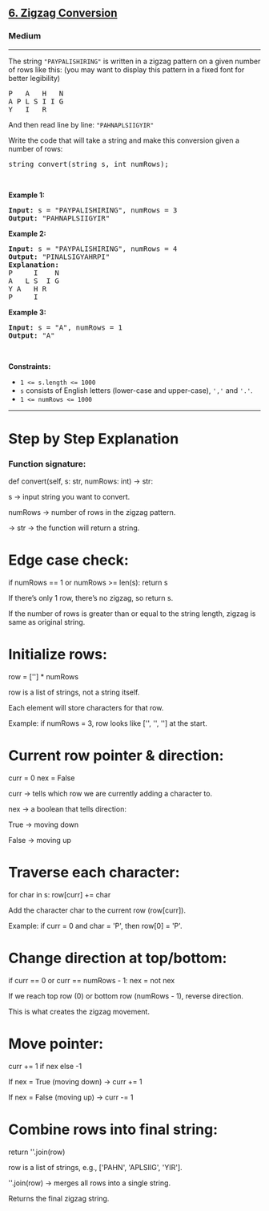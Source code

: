 <h2><a href="https://leetcode.com/problems/zigzag-conversion">6. Zigzag Conversion</a></h2><h3>Medium</h3><hr><p>The string <code>&quot;PAYPALISHIRING&quot;</code> is written in a zigzag pattern on a given number of rows like this: (you may want to display this pattern in a fixed font for better legibility)</p>

<pre>
P   A   H   N
A P L S I I G
Y   I   R
</pre>

<p>And then read line by line: <code>&quot;PAHNAPLSIIGYIR&quot;</code></p>

<p>Write the code that will take a string and make this conversion given a number of rows:</p>

<pre>
string convert(string s, int numRows);
</pre>

<p>&nbsp;</p>
<p><strong class="example">Example 1:</strong></p>

<pre>
<strong>Input:</strong> s = &quot;PAYPALISHIRING&quot;, numRows = 3
<strong>Output:</strong> &quot;PAHNAPLSIIGYIR&quot;
</pre>

<p><strong class="example">Example 2:</strong></p>

<pre>
<strong>Input:</strong> s = &quot;PAYPALISHIRING&quot;, numRows = 4
<strong>Output:</strong> &quot;PINALSIGYAHRPI&quot;
<strong>Explanation:</strong>
P     I    N
A   L S  I G
Y A   H R
P     I
</pre>

<p><strong class="example">Example 3:</strong></p>

<pre>
<strong>Input:</strong> s = &quot;A&quot;, numRows = 1
<strong>Output:</strong> &quot;A&quot;
</pre>

<p>&nbsp;</p>
<p><strong>Constraints:</strong></p>

<ul>
	<li><code>1 &lt;= s.length &lt;= 1000</code></li>
	<li><code>s</code> consists of English letters (lower-case and upper-case), <code>&#39;,&#39;</code> and <code>&#39;.&#39;</code>.</li>
	<li><code>1 &lt;= numRows &lt;= 1000</code></li>
</ul>

---

# Step by Step Explanation

<h3>Function signature:</h3>

def convert(self, s: str, numRows: int) -> str:


s → input string you want to convert.

numRows → number of rows in the zigzag pattern.

-> str → the function will return a string.

# Edge case check:

if numRows == 1 or numRows >= len(s):
    return s


If there’s only 1 row, there’s no zigzag, so return s.

If the number of rows is greater than or equal to the string length, zigzag is same as original string.

# Initialize rows:

row = [''] * numRows


row is a list of strings, not a string itself.

Each element will store characters for that row.

Example: if numRows = 3, row looks like ['', '', ''] at the start.

# Current row pointer & direction:

curr = 0
nex = False


curr → tells which row we are currently adding a character to.

nex → a boolean that tells direction:

True → moving down

False → moving up

# Traverse each character:

for char in s:
    row[curr] += char


Add the character char to the current row (row[curr]).

Example: if curr = 0 and char = 'P', then row[0] = 'P'.

# Change direction at top/bottom:

if curr == 0 or curr == numRows - 1:
    nex = not nex


If we reach top row (0) or bottom row (numRows - 1), reverse direction.

This is what creates the zigzag movement.

# Move pointer:

curr += 1 if nex else -1


If nex = True (moving down) → curr += 1

If nex = False (moving up) → curr -= 1

# Combine rows into final string:

return ''.join(row)


row is a list of strings, e.g., ['PAHN', 'APLSIIG', 'YIR'].

''.join(row) → merges all rows into a single string.

Returns the final zigzag string.
